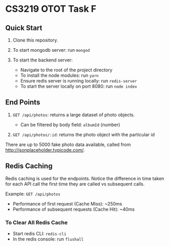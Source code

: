 # CS3219 OTOT Task F

## Quick Start
1. Clone this repository.

2. To start mongodb server: run `mongod`

3. To start the backend server:

    - Navigate to the root of the project directory
    - To install the node modules: run `yarn`
    - Ensure redis server is running locally: run `redis-server`
    - To start the server locally on port 8080: run `node index` 

## End Points

1. `GET /api/photos`: returns a large dataset of photo objects.

    - Can be filtered by body field: `albumId` (number)
    

2. `GET /api/photos/:id`: returns the photo object with the particular id

There are up to 5000 fake photo data available, called from http://jsonplaceholder.typicode.com/.

## Redis Caching
Redis caching is used for the endpoints. Notice the difference in time taken for each API call the first time they are called vs subsequent calls. 

Example: `GET /api/photos`
- Performance of first request (Cache Miss): ~250ms
- Performance of subsequent requests (Cache Hit): ~40ms


### To Clear All Redis Cache
- Start redis CLI: `redis-cli`
- In the redis console: run `flushall`

